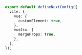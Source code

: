 ```ts [app.config.ts]
export default defineNuxtConfig({
  vite: {
    vue: {
      customElement: true,
    },
    vueJsx: {
      mergeProps: true,
    },
  },
});
```
